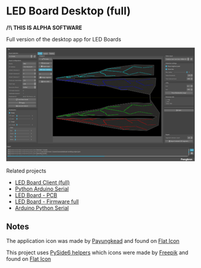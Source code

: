 # LED Board Desktop (full)

**/!\ THIS IS ALPHA SOFTWARE** 

Full version of the desktop app for LED Boards

![Main Window](main-window.png)

Related projects

- [LED Board Client (full)](https://github.com/MrFrangipane/led-client-full)
- [Python Arduino Serial](https://github.com/MrFrangipane/python-arduino-serial)
- [LED Board - PCB](https://github.com/MrFrangipane/ledboard-pcb)
- [LED Board - Firmware full](https://github.com/MrFrangipane/ledboard-firmware-full)
- [Arduino Python Serial](https://github.com/MrFrangipane/arduino-python-serial)

## Notes

The application icon was made by [Payungkead](https://www.flaticon.com/authors/payungkead) and found on [Flat Icon](https://www.flaticon.com)

This project uses [PySide6 helpers](https://github.com/MrFrangipane/pyside6-helpers) which icons were made by [Freepik](https://www.freepik.com/) and found on [Flat Icon](https://www.flaticon.com)
